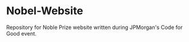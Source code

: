 Nobel-Website
=============

Repository for Noble Prize website written during JPMorgan's Code for Good event.
